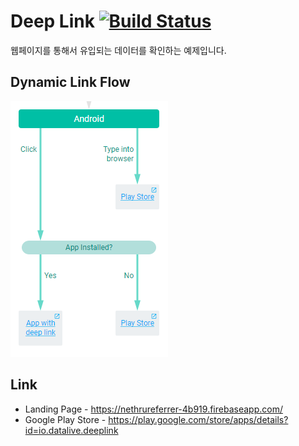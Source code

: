 # Deep Link [![Build Status](https://travis-ci.org/SungJin-Jin/DeepLinkn.svg?branch=master)](https://travis-ci.org/SungJin-Jin/DeepLink)
웹페이지를 통해서 유입되는 데이터를 확인하는 예제입니다.

## Dynamic Link Flow

![DeepLink](./image/dynamic%20link.PNG)

## Link
* Landing Page - https://nethrureferrer-4b919.firebaseapp.com/
* Google Play Store - https://play.google.com/store/apps/details?id=io.datalive.deeplink
